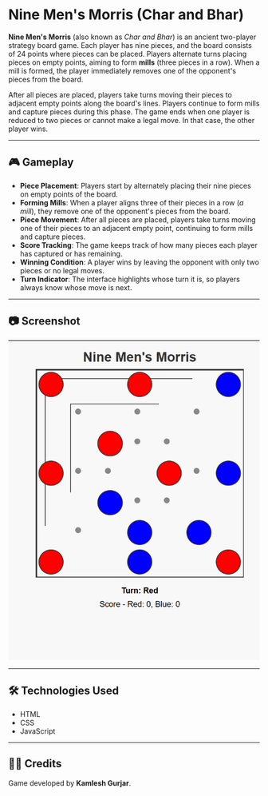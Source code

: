 # Nine Men's Morris (Char and Bhar)

**Nine Men's Morris** (also known as *Char and Bhar*) is an ancient two-player strategy board game. Each player has nine pieces, and the board consists of 24 points where pieces can be placed. Players alternate turns placing pieces on empty points, aiming to form **mills** (three pieces in a row). When a mill is formed, the player immediately removes one of the opponent's pieces from the board.

After all pieces are placed, players take turns moving their pieces to adjacent empty points along the board's lines. Players continue to form mills and capture pieces during this phase. The game ends when one player is reduced to two pieces or cannot make a legal move. In that case, the other player wins.

---

## 🎮 Gameplay

- **Piece Placement**: Players start by alternately placing their nine pieces on empty points of the board.
- **Forming Mills**: When a player aligns three of their pieces in a row (*a mill*), they remove one of the opponent's pieces from the board.
- **Piece Movement**: After all pieces are placed, players take turns moving one of their pieces to an adjacent empty point, continuing to form mills and capture pieces.
- **Score Tracking**: The game keeps track of how many pieces each player has captured or has remaining.
- **Winning Condition**: A player wins by leaving the opponent with only two pieces or no legal moves.
- **Turn Indicator**: The interface highlights whose turn it is, so players always know whose move is next.

---

## 📷 Screenshot

![Game Screenshot](image.png)

---

## 🛠 Technologies Used

- HTML  
- CSS  
- JavaScript

---

## 👨‍💻 Credits

Game developed by **Kamlesh Gurjar**.
